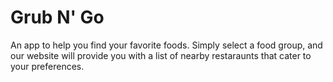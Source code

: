 # Grub N' Go

An app to help you find your favorite foods. Simply select a food group, and our website will provide you with a list of nearby restaraunts that cater to your preferences.
